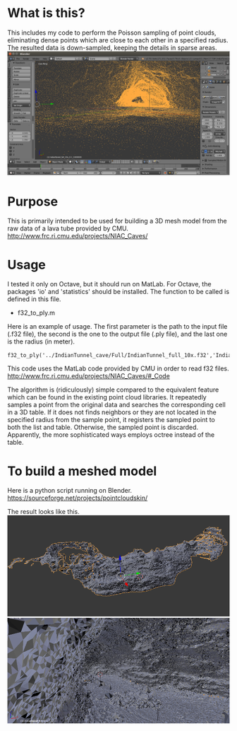 # What is this?

This includes my code to perform the Poisson sampling of point clouds, eliminating dense points which are close to each other in a specified radius.
The resulted data is down-sampled, keeping the details in sparse areas.
![](./img/sampled_point_cloud.png)

# Purpose
This is primarily intended to be used for building a 3D mesh model from the raw data of a lava tube provided by CMU.
http://www.frc.ri.cmu.edu/projects/NIAC_Caves/

# Usage
I tested it only on Octave, but it should run on MatLab. For Octave, the packages 'io' and 'statistics' should be installed.
The function to be called is defined in this file.
- f32_to_ply.m

Here is an example of usage. The first parameter is the path to the input file (.f32 file), the second is the one to the output file (.ply file), and the last one is the radius (in meter).
```
f32_to_ply('../IndianTunnel_cave/Full/IndianTunnel_full_10x.f32','IndianTunnel_full_10x_0.1_simple.ply',0.1)
```

This code uses the MatLab code provided by CMU in order to read f32 files.
http://www.frc.ri.cmu.edu/projects/NIAC_Caves/#_Code

The algorithm is (ridiculously) simple compared to the equivalent feature which can be found in the existing point cloud libraries. It repeatedly samples a point from the original data and searches the corresponding cell in a 3D table. If it does not finds neighbors or they are not located in the specified radius from the sample point, it registers the sampled point to both the list and table. Otherwise, the sampled point is discarded. Apparently, the more sophisticated ways employs octree instead of the table.

# To build a meshed model
Here is a python script running on Blender.
https://sourceforge.net/projects/pointcloudskin/

The result looks like this.
![](./img/meshed1.png)
![](./img/meshed2.png)

